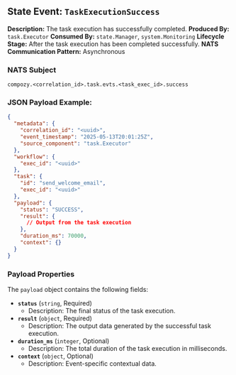 ## State Event: `TaskExecutionSuccess`

**Description:** The task execution has successfully completed.
**Produced By:** `task.Executor`
**Consumed By:** `state.Manager`, `system.Monitoring`
**Lifecycle Stage:** After the task execution has been completed successfully.
**NATS Communication Pattern:** Asynchronous

### NATS Subject

`compozy.<correlation_id>.task.evts.<task_exec_id>.success`

### JSON Payload Example:

```json
{
  "metadata": {
    "correlation_id": "<uuid>",
    "event_timestamp": "2025-05-13T20:01:25Z",
    "source_component": "task.Executor"
  },
  "workflow": {
    "exec_id": "<uuid>"
  },
  "task": {
    "id": "send_welcome_email",
    "exec_id": "<uuid>"
  },
  "payload": {
    "status": "SUCCESS",
    "result": {
      // Output from the task execution
    },
    "duration_ms": 70000,
    "context": {}
  }
}
```

### Payload Properties

The `payload` object contains the following fields:
-   **`status`** (`string`, Required)
    -   Description: The final status of the task execution.
-   **`result`** (`object`, Required)
    -   Description: The output data generated by the successful task execution.
-   **`duration_ms`** (`integer`, Optional)
    -   Description: The total duration of the task execution in milliseconds.
-   **`context`** (`object`, Optional)
    -   Description: Event-specific contextual data.
